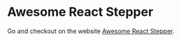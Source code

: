 # Awesome React Stepper

Go and checkout on the website [Awesome React Stepper](https://github.com/AmeyaJain-25/Awesome-React-Stepper).
